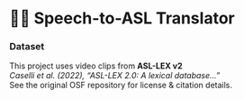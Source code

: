 # 🧏‍♂️ Speech-to-ASL Translator
### Dataset

This project uses video clips from **ASL-LEX v2**  
*Caselli et al. (2022), “ASL-LEX 2.0: A lexical database...”*  
See the original OSF repository for license & citation details.
